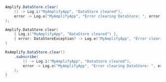 <amplify-block-switcher>
<amplify-block name="Java">

```java
Amplify.DataStore.clear(
    () -> Log.i("MyAmplifyApp", "DataStore cleared"),
    error -> Log.e("MyAmplifyApp", "Error clearing DataStore: ", error)
);

```

</amplify-block>
<amplify-block name="Kotlin">

```kotlin
Amplify.DataStore.clear(
    { Log.i("MyAmplifyApp", "DataStore cleared") },
    { error: DataStoreException? -> Log.e("MyAmplifyApp", "Error clearing DataStore", error) }
)

```

</amplify-block>
<amplify-block name="RxJava">

```java
RxAmplify.DataStore.clear()
    .subscribe(
        () -> Log.i("MyAmplifyApp", "DataStore cleared"),
        error -> Log.e("MyAmplifyApp", "Error clearing DataStore: ", error)
    );
}
```

</amplify-block>
</amplify-block-switcher>
